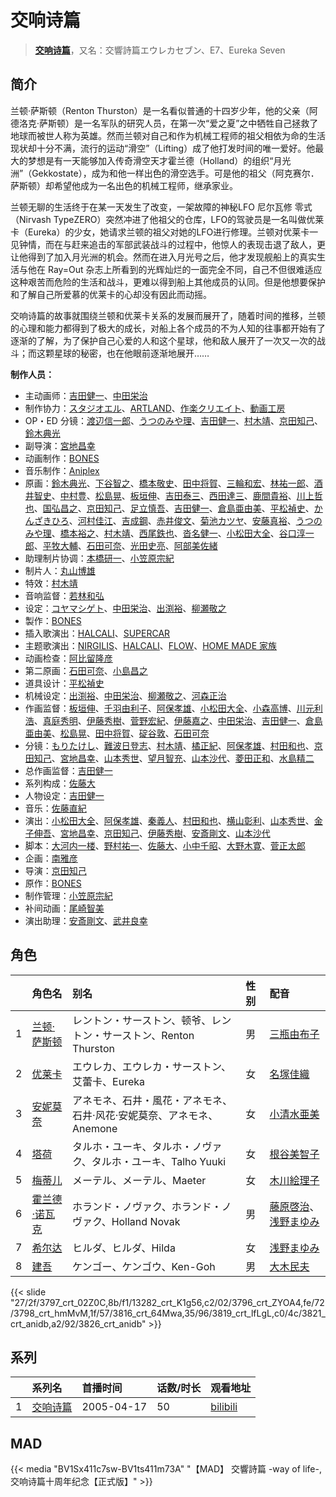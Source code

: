 # 交响诗篇


> <u>**[交响诗篇](https://bgm.tv/subject/1266)**</u>，又名：交響詩篇エウレカセブン、E7、Eureka Seven

## 简介

兰顿·萨斯顿（Renton Thurston）是一名看似普通的十四岁少年，他的父亲（阿德洛克·萨斯顿）是一名军队的研究人员，在第一次“爱之夏”之中牺牲自己拯救了地球而被世人称为英雄。然而兰顿对自己和作为机械工程师的祖父相依为命的生活现状却十分不满，流行的运动“滑空”（Lifting）成了他打发时间的唯一爱好。他最大的梦想是有一天能够加入传奇滑空天才霍兰德（Holland）的组织“月光洲”（Gekkostate），成为和他一样出色的滑空选手。可是他的祖父（阿克赛尔．萨斯顿）却希望他成为一名出色的机械工程师，继承家业。

兰顿无聊的生活终于在某一天发生了改变，一架故障的神秘LFO 尼尔瓦修 零式（Nirvash TypeZERO）突然冲进了他祖父的仓库，LFO的驾驶员是一名叫做优莱卡（Eureka）的少女，她请求兰顿的祖父对她的LFO进行修理。兰顿对优莱卡一见钟情，而在与赶来追击的军部武装战斗的过程中，他惊人的表现击退了敌人，更让他得到了加入月光洲的机会。然而在进入月光号之后，他才发现舰船上的真实生活与他在 Ray=Out 杂志上所看到的光辉灿烂的一面完全不同，自己不但很难适应这种艰苦而危险的生活和战斗，更难以得到船上其他成员的认同。但是他想要保护和了解自己所爱慕的优莱卡的心却没有因此而动摇。

交响诗篇的故事就围绕兰顿和优莱卡关系的发展而展开了，随着时间的推移，兰顿的心理和能力都得到了极大的成长，对船上各个成员的不为人知的往事都开始有了逐渐的了解，为了保护自己心爱的人和这个星球，他和敌人展开了一次又一次的战斗；而这颗星球的秘密，也在他眼前逐渐地展开……



**制作人员：**
- 主动画师：[吉田健一](https://bgm.tv/person/2727)、[中田栄治](https://bgm.tv/person/11569)
- 制作协力：[スタジオエル](https://bgm.tv/person/42980)、[ARTLAND](https://bgm.tv/person/7118)、[作楽クリエイト](https://bgm.tv/person/26975)、[動画工房](https://bgm.tv/person/6305)
- OP・ED 分镜：[渡辺信一郎](https://bgm.tv/person/100)、[うつのみや理](https://bgm.tv/person/1862)、[吉田健一](https://bgm.tv/person/2727)、[村木靖](https://bgm.tv/person/6088)、[京田知己](https://bgm.tv/person/2183)、[鈴木典光](https://bgm.tv/person/11528)
- 副导演：[宮地昌幸](https://bgm.tv/person/3577)
- 动画制作：[BONES](https://bgm.tv/person/44)
- 音乐制作：[Aniplex](https://bgm.tv/person/645)
- 原画：[鈴木典光](https://bgm.tv/person/11528)、[下谷智之](https://bgm.tv/person/3485)、[橋本敬史](https://bgm.tv/person/3426)、[田中将賀](https://bgm.tv/person/3269)、[三輪和宏](https://bgm.tv/person/11562)、[林祐一郎](https://bgm.tv/person/14362)、[酒井智史](https://bgm.tv/person/21200)、[中村豊](https://bgm.tv/person/11475)、[松島晃](https://bgm.tv/person/274)、[板垣伸](https://bgm.tv/person/1663)、[吉田泰三](https://bgm.tv/person/10005)、[西田達三](https://bgm.tv/person/12595)、[鹿間貴裕](https://bgm.tv/person/12588)、[川上哲也](https://bgm.tv/person/3515)、[国弘昌之](https://bgm.tv/person/24370)、[京田知己](https://bgm.tv/person/2183)、[足立慎吾](https://bgm.tv/person/3183)、[吉田健一](https://bgm.tv/person/2727)、[倉島亜由美](https://bgm.tv/person/3578)、[平松禎史](https://bgm.tv/person/1756)、[かんざきひろ](https://bgm.tv/person/6012)、[河村佳江](https://bgm.tv/person/26421)、[吉成鋼](https://bgm.tv/person/10006)、[赤井俊文](https://bgm.tv/person/7825)、[菊池カツヤ](https://bgm.tv/person/24391)、[安藤真裕](https://bgm.tv/person/2473)、[うつのみや理](https://bgm.tv/person/1862)、[橋本裕之](https://bgm.tv/person/13018)、[村木靖](https://bgm.tv/person/6088)、[西尾鉄也](https://bgm.tv/person/643)、[沓名健一](https://bgm.tv/person/12149)、[小松田大全](https://bgm.tv/person/15478)、[谷口淳一郎](https://bgm.tv/person/3063)、[平牧大輔](https://bgm.tv/person/13069)、[石田可奈](https://bgm.tv/person/6886)、[光田史亮](https://bgm.tv/person/12286)、[阿部美佐緒](https://bgm.tv/person/11377)
- 助理制片协调：[本橋研一](https://bgm.tv/person/56179)、[小笠原宗紀](https://bgm.tv/person/29808)
- 制片人：[丸山博雄](https://bgm.tv/person/5783)
- 特效：[村木靖](https://bgm.tv/person/6088)
- 音响监督：[若林和弘](https://bgm.tv/person/564)
- 设定：[コヤマシゲト](https://bgm.tv/person/11653)、[中田栄治](https://bgm.tv/person/11569)、[出渕裕](https://bgm.tv/person/43)、[柳瀬敬之](https://bgm.tv/person/6087)
- 製作：[BONES](https://bgm.tv/person/44)
- 插入歌演出：[HALCALI](https://bgm.tv/person/7197)、[SUPERCAR](https://bgm.tv/person/28903)
- 主题歌演出：[NIRGILIS](https://bgm.tv/person/15207)、[HALCALI](https://bgm.tv/person/7197)、[FLOW](https://bgm.tv/person/9673)、[HOME MADE 家族](https://bgm.tv/person/15828)
- 动画检查：[阿比留隆彦](https://bgm.tv/person/29435)
- 第二原画：[石田可奈](https://bgm.tv/person/6886)、[小島昌之](https://bgm.tv/person/63752)
- 道具设计：[平松禎史](https://bgm.tv/person/1756)
- 机械设定：[出渕裕](https://bgm.tv/person/43)、[中田栄治](https://bgm.tv/person/11569)、[柳瀬敬之](https://bgm.tv/person/6087)、[河森正治](https://bgm.tv/person/253)
- 作画监督：[板垣伸](https://bgm.tv/person/1663)、[千羽由利子](https://bgm.tv/person/162)、[阿保孝雄](https://bgm.tv/person/733)、[小松田大全](https://bgm.tv/person/15478)、[小森高博](https://bgm.tv/person/520)、[川元利浩](https://bgm.tv/person/102)、[真庭秀明](https://bgm.tv/person/3068)、[伊藤秀樹](https://bgm.tv/person/12238)、[菅野宏紀](https://bgm.tv/person/3650)、[伊藤嘉之](https://bgm.tv/person/1428)、[中田栄治](https://bgm.tv/person/11569)、[吉田健一](https://bgm.tv/person/2727)、[倉島亜由美](https://bgm.tv/person/3578)、[松島晃](https://bgm.tv/person/274)、[田中将賀](https://bgm.tv/person/3269)、[碇谷敦](https://bgm.tv/person/12343)、[石田可奈](https://bgm.tv/person/6886)
- 分镜：[もりたけし](https://bgm.tv/person/184)、[難波日登志](https://bgm.tv/person/942)、[村木靖](https://bgm.tv/person/6088)、[橘正紀](https://bgm.tv/person/2956)、[阿保孝雄](https://bgm.tv/person/733)、[村田和也](https://bgm.tv/person/2682)、[京田知己](https://bgm.tv/person/2183)、[宮地昌幸](https://bgm.tv/person/3577)、[山本秀世](https://bgm.tv/person/11876)、[望月智充](https://bgm.tv/person/581)、[山本沙代](https://bgm.tv/person/3563)、[菱田正和](https://bgm.tv/person/2609)、[水島精二](https://bgm.tv/person/575)
- 总作画监督：[吉田健一](https://bgm.tv/person/2727)
- 系列构成：[佐藤大](https://bgm.tv/person/921)
- 人物设定：[吉田健一](https://bgm.tv/person/2727)
- 音乐：[佐藤直紀](https://bgm.tv/person/919)
- 演出：[小松田大全](https://bgm.tv/person/15478)、[阿保孝雄](https://bgm.tv/person/733)、[秦義人](https://bgm.tv/person/22518)、[村田和也](https://bgm.tv/person/2682)、[横山彰利](https://bgm.tv/person/2886)、[山本秀世](https://bgm.tv/person/11876)、[金子伸吾](https://bgm.tv/person/650)、[宮地昌幸](https://bgm.tv/person/3577)、[京田知己](https://bgm.tv/person/2183)、[伊藤秀樹](https://bgm.tv/person/12238)、[安斎剛文](https://bgm.tv/person/12750)、[山本沙代](https://bgm.tv/person/3563)
- 脚本：[大河内一楼](https://bgm.tv/person/389)、[野村祐一](https://bgm.tv/person/9240)、[佐藤大](https://bgm.tv/person/921)、[小中千昭](https://bgm.tv/person/133)、[大野木寛](https://bgm.tv/person/381)、[菅正太郎](https://bgm.tv/person/3337)
- 企画：[南雅彦](https://bgm.tv/person/3113)
- 导演：[京田知己](https://bgm.tv/person/2183)
- 原作：[BONES](https://bgm.tv/person/44)
- 制作管理：[小笠原宗紀](https://bgm.tv/person/29808)
- 补间动画：[尾崎智美](https://bgm.tv/person/1833)
- 演出助理：[安斎剛文](https://bgm.tv/person/12750)、[武井良幸](https://bgm.tv/person/3338)

## 角色

|     |   角色名   |   别名  | 性别 |  配音  |
|:--- |:------  |:----      |:---  |:--   |
| 1 | [兰顿·萨斯顿](https://bgm.tv/character/3797) | レントン・サーストン、顿爷、レントン・サーストン、Renton Thurston | 男 | [三瓶由布子](https://bgm.tv/person/4667) |
| 2 | [优莱卡](https://bgm.tv/character/13282) | エウレカ、エウレカ・サーストン、艾蕾卡、Eureka | 女 | [名塚佳織](https://bgm.tv/person/3922) |
| 3 | [安妮莫奈](https://bgm.tv/character/3796) | アネモネ、石井・風花・アネモネ、石井·风花·安妮莫奈、アネモネ、Anemone | 女 | [小清水亜美](https://bgm.tv/person/4474) |
| 4 | [塔荷](https://bgm.tv/character/3798) | タルホ・ユーキ、タルホ・ノヴァク、タルホ・ユーキ、Talho Yuuki | 女 | [根谷美智子](https://bgm.tv/person/3893) |
| 5 | [梅蒂儿](https://bgm.tv/character/3816) | メーテル、メーテル、Maeter | 女 | [木川絵理子](https://bgm.tv/person/4668) |
| 6 | [霍兰德·诺瓦克](https://bgm.tv/character/3819) | ホランド・ノヴァク、ホランド・ノヴァク、Holland Novak | 男 | [藤原啓治](https://bgm.tv/person/4016)、[浅野まゆみ](https://bgm.tv/person/4081) |
| 7 | [希尔达](https://bgm.tv/character/3821) | ヒルダ、ヒルダ、Hilda | 女 | [浅野まゆみ](https://bgm.tv/person/4081) |
| 8 | [建吾](https://bgm.tv/character/3826) | ケンゴー、ケンゴウ、Ken-Goh | 男 | [大木民夫](https://bgm.tv/person/4050) |

{{< slide "27/2f/3797_crt_02Z0C,8b/f1/13282_crt_K1g56,c2/02/3796_crt_ZYOA4,fe/72/3798_crt_hmMvM,1f/57/3816_crt_64Mwa,35/96/3819_crt_lfLgL,c0/4c/3821_crt_anidb,a2/92/3826_crt_anidb" >}}

## 系列

|     |   系列名   |   首播时间  | 话数/时长  | 观看地址 |
|:---  |:------    |:----      |:---       |:---  |
| 1 |[交响诗篇](https://bgm.tv/subject/1266)| 2005-04-17 | 50 | [bilibili](https://www.bilibili.com/bangumi/play/ep14126)  |


## MAD

{{< media  "BV1Sx411c7sw-BV1ts411m73A" 
"【MAD】 交響詩篇 -way of life-,交响诗篇十周年纪念【正式版】" >}}

